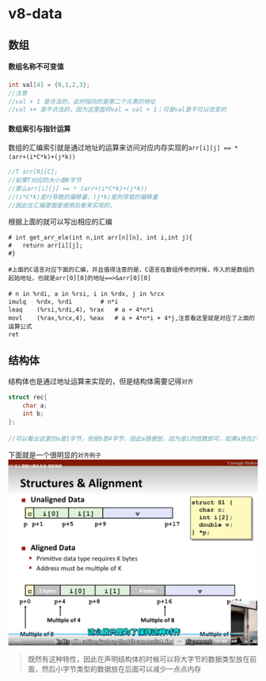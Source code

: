 # v8-data

## 数组

#### 数组名称不可变值

```c
int val[4] = {0,1,2,3};
//注意
//val + 1 是合法的，此时指向的是第二个元素的地址
//val ++ 是不合法的，因为这里面将val = val + 1；可是val是不可以改变的
```

#### 数组索引与指针运算

数组的汇编索引就是通过地址的运算来访问对应内存实现的`arr[i][j] == * (arr+(i*C*k)+(j*k))`

```c
//T arr[R][C];
//如果T对应的大小是K字节
//那么arr[i][j] == * (arr+(i*C*k)+(j*k))
//(i*C*k)是行导致的偏移量，(j*k)是列导致的偏移量
//因此在汇编里面是使用后者来实现的，
```

根据上面的就可以写出相应的汇编

```assembly
# int get_arr_ele(int n,int arr[n][n], int i,int j){
#	return arr[i][j];
#}

#上面的C语言对应下面的汇编，并且值得注意的是，C语言在数组传参的时候，传入的是数组的起始地址，也就是arr[0][0]的地址==>&arr[0][0]

# n in %rdi, a in %rsi, i in %rdx, j in %rcx
imulq   %rdx, %rdi        # n*i
leaq    (%rsi,%rdi,4), %rax   # a + 4*n*i
movl    (%rax,%rcx,4), %eax   # a + 4*n*i + 4*j,注意看这里就是对应了上面的运算公式
ret
```

## 结构体

结构体也是通过地址运算来实现的，但是结构体需要记得`对齐`

```c
struct rec{
    char a;
    int b;
};

//可以看出这里的a是1字节，但是b是4字节，因此a随便放，因为是1的倍数即可，如果a放在2字节处，那么b不是从3开始，而是从4字节开始，因为需要和自己的字节大小对齐倍数
```

下面就是一个很明显的`对齐例子`
![image-20250317162634842](./img/image-20250317162634842.png)

> 既然有这种特性，因此在声明结构体的时候可以将大字节的数据类型放在前面，然后小字节类型的数据放在后面可以减少一点点内存

